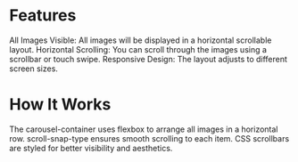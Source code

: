 # Features
All Images Visible: All images will be displayed in a horizontal scrollable layout.
Horizontal Scrolling: You can scroll through the images using a scrollbar or touch swipe.
Responsive Design: The layout adjusts to different screen sizes.
# How It Works
The carousel-container uses flexbox to arrange all images in a horizontal row.
scroll-snap-type ensures smooth scrolling to each item.
CSS scrollbars are styled for better visibility and aesthetics.
